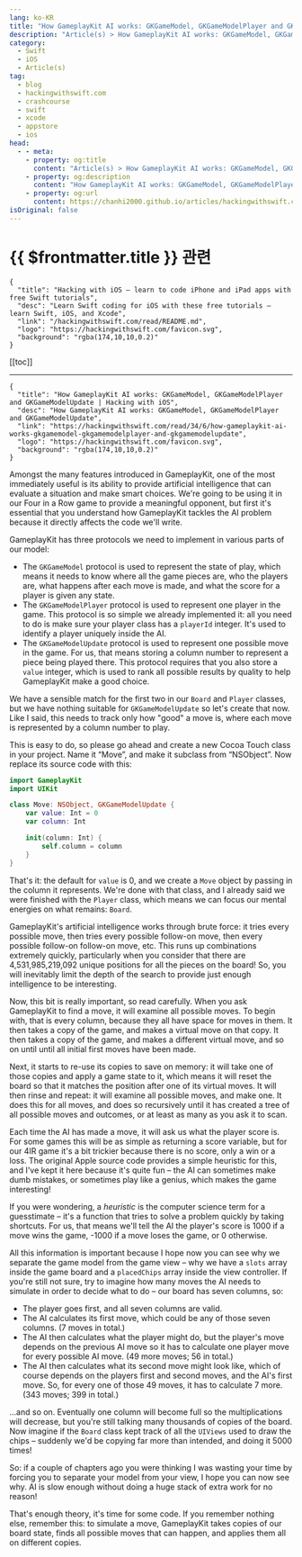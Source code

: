 ```yaml
---
lang: ko-KR
title: "How GameplayKit AI works: GKGameModel, GKGameModelPlayer and GKGameModelUpdate"
description: "Article(s) > How GameplayKit AI works: GKGameModel, GKGameModelPlayer and GKGameModelUpdate"
category:
  - Swift
  - iOS
  - Article(s)
tag: 
  - blog
  - hackingwithswift.com
  - crashcourse
  - swift
  - xcode
  - appstore
  - ios  
head:
  - - meta:
    - property: og:title
      content: "Article(s) > How GameplayKit AI works: GKGameModel, GKGameModelPlayer and GKGameModelUpdate"
    - property: og:description
      content: "How GameplayKit AI works: GKGameModel, GKGameModelPlayer and GKGameModelUpdate"
    - property: og:url
      content: https://chanhi2000.github.io/articles/hackingwithswift.com/read/34/06-how-gameplaykit-ai-works-gkgamemodel-gkgamemodelplayer-and-gkgamemodelupdate.html
isOriginal: false
---
```


# {{ $frontmatter.title }} 관련

```component VPCard
{
  "title": "Hacking with iOS – learn to code iPhone and iPad apps with free Swift tutorials",
  "desc": "Learn Swift coding for iOS with these free tutorials – learn Swift, iOS, and Xcode",
  "link": "/hackingwithswift.com/read/README.md",
  "logo": "https://hackingwithswift.com/favicon.svg",
  "background": "rgba(174,10,10,0.2)"
}
```

[[toc]]

---

```component VPCard
{
  "title": "How GameplayKit AI works: GKGameModel, GKGameModelPlayer and GKGameModelUpdate | Hacking with iOS",
  "desc": "How GameplayKit AI works: GKGameModel, GKGameModelPlayer and GKGameModelUpdate",
  "link": "https://hackingwithswift.com/read/34/6/how-gameplaykit-ai-works-gkgamemodel-gkgamemodelplayer-and-gkgamemodelupdate",
  "logo": "https://hackingwithswift.com/favicon.svg",
  "background": "rgba(174,10,10,0.2)"
}
```

Amongst the many features introduced in GameplayKit, one of the most immediately useful is its ability to provide artificial intelligence that can evaluate a situation and make smart choices. We're going to be using it in our Four in a Row game to provide a meaningful opponent, but first it's essential that you understand how GameplayKit tackles the AI problem because it directly affects the code we'll write.

GameplayKit has three protocols we need to implement in various parts of our model:

- The `GKGameModel` protocol is used to represent the state of play, which means it needs to know where all the game pieces are, who the players are, what happens after each move is made, and what the score for a player is given any state.
- The `GKGameModelPlayer` protocol is used to represent one player in the game. This protocol is so simple we already implemented it: all you need to do is make sure your player class has a `playerId` integer. It's used to identify a player uniquely inside the AI.
- The `GKGameModelUpdate` protocol is used to represent one possible move in the game. For us, that means storing a column number to represent a piece being played there. This protocol requires that you also store a `value` integer, which is used to rank all possible results by quality to help GameplayKit make a good choice.

We have a sensible match for the first two in our `Board` and `Player` classes, but we have nothing suitable for `GKGameModelUpdate` so let's create that now. Like I said, this needs to track only how "good" a move is, where each move is represented by a column number to play.

This is easy to do, so please go ahead and create a new Cocoa Touch class in your project. Name it “Move”, and make it subclass from “NSObject”. Now replace its source code with this:

```swift
import GameplayKit
import UIKit

class Move: NSObject, GKGameModelUpdate {
    var value: Int = 0
    var column: Int

    init(column: Int) {
        self.column = column
    }
}
```

That's it: the default for `value` is 0, and we create a `Move` object by passing in the column it represents. We're done with that class, and I already said we were finished with the `Player` class, which means we can focus our mental energies on what remains: `Board`.

GameplayKit's artificial intelligence works through brute force: it tries every possible move, then tries every possible follow-on move, then every possible follow-on follow-on move, etc. This runs up combinations extremely quickly, particularly when you consider that there are 4,531,985,219,092 unique positions for all the pieces on the board! So, you will inevitably limit the depth of the search to provide just enough intelligence to be interesting.

Now, this bit is really important, so read carefully. When you ask GameplayKit to find a move, it will examine all possible moves. To begin with, that is every column, because they all have space for moves in them. It then takes a copy of the game, and makes a virtual move on that copy. It then takes a copy of the game, and makes a different virtual move, and so on until until all initial first moves have been made.

Next, it starts to re-use its copies to save on memory: it will take one of those copies and apply a game state to it, which means it will reset the board so that it matches the position after one of its virtual moves. It will then rinse and repeat: it will examine all possible moves, and make one. It does this for all moves, and does so recursively until it has created a tree of all possible moves and outcomes, or at least as many as you ask it to scan.

Each time the AI has made a move, it will ask us what the player score is. For some games this will be as simple as returning a score variable, but for our 4IR game it's a bit trickier because there is no score, only a win or a loss. The original Apple source code provides a simple heuristic for this, and I've kept it here because it's quite fun – the AI can sometimes make dumb mistakes, or sometimes play like a genius, which makes the game interesting!

If you were wondering, a *heuristic* is the computer science term for a guesstimate – it's a function that tries to solve a problem quickly by taking shortcuts. For us, that means we'll tell the AI the player's score is 1000 if a move wins the game, -1000 if a move loses the game, or 0 otherwise.

All this information is important because I hope now you can see why we separate the game model from the game view – why we have a `slots` array inside the game board and a `placedChips` array inside the view controller. If you're still not sure, try to imagine how many moves the AI needs to simulate in order to decide what to do – our board has seven columns, so:

- The player goes first, and all seven columns are valid.
- The AI calculates its first move, which could be any of those seven columns. (7 moves in total.)
- The AI then calculates what the player might do, but the player's move depends on the previous AI move so it has to calculate one player move for every possible AI move. (49 more moves; 56 in total.)
- The AI then calculates what its second move might look like, which of course depends on the players first and second moves, and the AI's first move. So, for every one of those 49 moves, it has to calculate 7 more. (343 moves; 399 in total.)

…and so on. Eventually one column will become full so the multiplications will decrease, but you're still talking many thousands of copies of the board. Now imagine if the `Board` class kept track of all the `UIViews` used to draw the chips – suddenly we'd be copying far more than intended, and doing it 5000 times!

So: if a couple of chapters ago you were thinking I was wasting your time by forcing you to separate your model from your view, I hope you can now see why. AI is slow enough without doing a huge stack of extra work for no reason!

That's enough theory, it's time for some code. If you remember nothing else, remember this: to simulate a move, GameplayKit takes copies of our board state, finds all possible moves that can happen, and applies them all on different copies.

